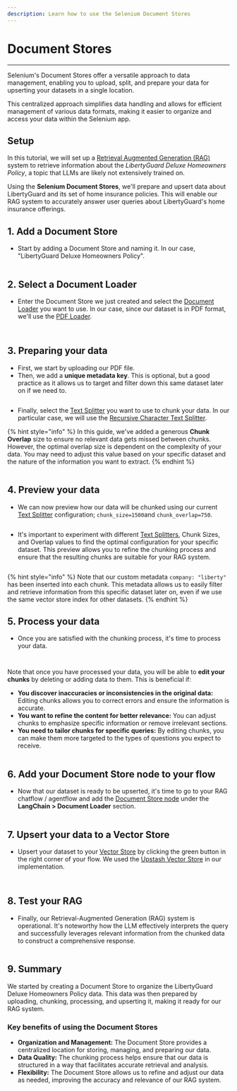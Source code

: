 ```yaml
---
description: Learn how to use the Selenium Document Stores
---
```


# Document Stores

***

Selenium's Document Stores offer a versatile approach to data management, enabling you to upload, split, and prepare your data for upserting your datasets in a single location.

This centralized approach simplifies data handling and allows for efficient management of various data formats, making it easier to organize and access your data within the Selenium app.

## Setup

In this tutorial, we will set up a [Retrieval Augmented Generation (RAG)](../use-cases/multiple-documents-qna.md) system to retrieve information about the _LibertyGuard Deluxe Homeowners Policy_, a topic that LLMs are likely not extensively trained on.

Using the **Selenium Document Stores**, we'll prepare and upsert data about LibertyGuard and its set of home insurance policies. This will enable our RAG system to accurately answer user queries about LibertyGuard's home insurance offerings.

## 1. Add a Document Store

* Start by adding a Document Store and naming it. In our case, "LibertyGuard Deluxe Homeowners Policy".

<figure><img src="../.gitbook/assets/ds01.png" alt=""><figcaption></figcaption></figure>

## 2. Select a Document Loader

* Enter the Document Store we just created and select the [Document Loader](../integrations/langchain/document-loaders/) you want to use. In our case, since our dataset is in PDF format, we'll use the [PDF Loader](../integrations/langchain/document-loaders/pdf-file.md).

<figure><img src="../.gitbook/assets/ds02.png" alt=""><figcaption></figcaption></figure>

<figure><img src="../.gitbook/assets/ds03.png" alt=""><figcaption></figcaption></figure>

## 3. Preparing your data

* First, we start by uploading our PDF file.
* Then, we add a **unique metadata key**. This is optional, but a good practice as it allows us to target and filter down this same dataset later on if we need to.

<figure><img src="../.gitbook/assets/ds04.png" alt=""><figcaption></figcaption></figure>

* Finally, select the [Text Splitter](../integrations/langchain/text-splitters/) you want to use to chunk your data. In our particular case, we will use the [Recursive Character Text Splitter](../integrations/langchain/text-splitters/recursive-character-text-splitter.md).

{% hint style="info" %}
In this guide, we've added a generous **Chunk Overlap** size to ensure no relevant data gets missed between chunks. However, the optimal overlap size is dependent on the complexity of your data. You may need to adjust this value based on your specific dataset and the nature of the information you want to extract.
{% endhint %}

<figure><img src="../.gitbook/assets/ds05.png" alt=""><figcaption></figcaption></figure>

## 4. Preview your data

* We can now preview how our data will be chunked using our current [Text Splitter](../integrations/langchain/text-splitters/) configuration; `chunk_size=1500`and `chunk_overlap=750`.

<figure><img src="../.gitbook/assets/ds06.png" alt=""><figcaption></figcaption></figure>

* It's important to experiment with different [Text Splitters](../integrations/langchain/text-splitters/), Chunk Sizes, and Overlap values to find the optimal configuration for your specific dataset. This preview allows you to refine the chunking process and ensure that the resulting chunks are suitable for your RAG system.

<figure><img src="../.gitbook/assets/ds07.png" alt=""><figcaption></figcaption></figure>

{% hint style="info" %}
Note that our custom metadata `company: "liberty"` has been inserted into each chunk. This metadata allows us to easily filter and retrieve information from this specific dataset later on, even if we use the same vector store index for other datasets.
{% endhint %}

## 5. Process your data

* Once you are satisfied with the chunking process, it's time to process your data.

<figure><img src="../.gitbook/assets/ds08.png" alt=""><figcaption></figcaption></figure>

<figure><img src="../.gitbook/assets/ds09%20(1).png" alt=""><figcaption></figcaption></figure>

Note that once you have processed your data, you will be able to **edit your chunks** by deleting or adding data to them. This is beneficial if:

* **You discover inaccuracies or inconsistencies in the original data:** Editing chunks allows you to correct errors and ensure the information is accurate.
* **You want to refine the content for better relevance:** You can adjust chunks to emphasize specific information or remove irrelevant sections.
* **You need to tailor chunks for specific queries:** By editing chunks, you can make them more targeted to the types of questions you expect to receive.

<figure><img src="../.gitbook/assets/ds10.png" alt=""><figcaption></figcaption></figure>

## 6. Add your Document Store node to your flow

* Now that our dataset is ready to be upserted, it's time to go to your RAG chatflow / agentflow and add the [Document Store node](../integrations/langchain/document-loaders/document-store.md) under the **LangChain > Document Loader** section.

<figure><img src="../.gitbook/assets/ds11.png" alt=""><figcaption></figcaption></figure>

## 7. Upsert your data to a Vector Store

* Upsert your dataset to your [Vector Store](../integrations/langchain/vector-stores/) by clicking the green button in the right corner of your flow. We used the [Upstash Vector Store](../integrations/langchain/vector-stores/upstash-vector.md) in our implementation.

<figure><img src="../.gitbook/assets/ds12.png" alt=""><figcaption></figcaption></figure>

<figure><img src="../.gitbook/assets/ds13.png" alt=""><figcaption></figcaption></figure>

## 8. Test your RAG

* Finally, our Retrieval-Augmented Generation (RAG) system is operational. It's noteworthy how the LLM effectively interprets the query and successfully leverages relevant information from the chunked data to construct a comprehensive response.

<figure><img src="../.gitbook/assets/ds15.png" alt=""><figcaption></figcaption></figure>

## 9. Summary

We started by creating a Document Store to organize the LibertyGuard Deluxe Homeowners Policy data. This data was then prepared by uploading, chunking, processing, and upserting it, making it ready for our RAG system.

### Key benefits of using the Document Stores

* **Organization and Management:** The Document Store provides a centralized location for storing, managing, and preparing our data.
* **Data Quality:** The chunking process helps ensure that our data is structured in a way that facilitates accurate retrieval and analysis.
* **Flexibility:** The Document Store allows us to refine and adjust our data as needed, improving the accuracy and relevance of our RAG system.
